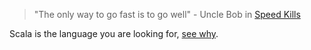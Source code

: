> "The only way to go fast is to go well" - Uncle Bob in [Speed Kills](http://programmer.97things.oreilly.com/wiki/index.php/Speed_Kills)

Scala is the language you are looking for, [see why](https://github.com/mmilewski/whyscala/wiki/Why-Scala%3F).
